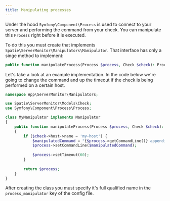 ```yaml
---
title: Manipulating processes
---
```


Under the hood `Symfony\Component\Process` is used to connect to your server and performing the command from your check.  You can manipulate this `Process` right before it is executed.

To do this you must create that implements `Spatie\ServerMonitor\Manipulators\Manipulator`. That interface has only a singe method to implement:

```php
public function manipulateProcess(Process $process, Check $check): Process;
```

Let's take a look at an example implementation. In the code below we're going to change the command and up the timeout if the check is being performed on a certain host.

```php
namespace App\ServerMonitor\Manipulators;

use Spatie\ServerMonitor\Models\Check;
use Symfony\Component\Process\Process;

class MyManipulator implements Manipulator
{
    public function manipulateProcess(Process $process, Check $check): Process
    {
        if ($check->host->name = 'my-host') {
            $manipulatedCommand = "{$process->getCommandLine()} appending extra options";
            $process->setCommandLine($manipulatedCommand);
            
            $process->setTimeout(60);
        }
        
        return $process;
    }
}

```

After creating the class you must specify it's full qualified name in the `process_manipulator` key of the config file.
